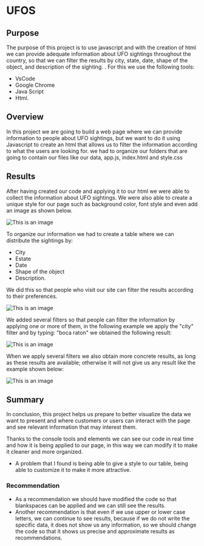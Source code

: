 # UFOS

## Purpose 

The purpose of this project is to use javascript and with the creation of html we can provide adequate information about UFO sightings throughout the country, so that we can filter the results by city, state, date, shape of the object, and description of the sighting. .
For this we use the following tools:
  - VsCode
  - Google Chrome
  - Java Script
  - Html.

  ## Overview

  In this project we are going to build a web page where we can provide information to people about UFO sightings, but we want to do it using Javascript to create an html that allows us to filter the information according to what the users are looking for. we had to organize our folders that are going to contain our files like our data, app.js, index.html and style.css

  ## Results

After having created our code and applying it to our html we were able to collect the information about UFO sightings.
We were also able to create a unique style for our page such as background color, font style and even add an image as shown below.

![This is an image](https://i.pinimg.com/originals/61/36/d1/6136d16a37677bcc5dfabe87c343e2ed.png)


To organize our information we had to create a table where we can distribute the sightings by:
- City
- Estate
- Date
- Shape of the object
- Description.

We did this so that people who visit our site can filter the results according to their preferences.

![This is an image](https://i.pinimg.com/originals/a9/fc/f1/a9fcf19071f88d58a31282f2c10fee8a.png)

We added several filters so that people can filter the information by applying one or more of them, in the following example we apply the "city" filter and by typing: "boca raton" we obtained the following result:


![This is an image](https://i.pinimg.com/originals/4c/65/9b/4c659bedd10d9ad29b9057e45724f051.png)

When we apply several filters we also obtain more concrete results, as long as these results are available; otherwise it will not give us any result like the example shown below:

![This is an image](https://i.pinimg.com/originals/07/ec/11/07ec117f6de4965f25f0f3925d675d43.png)

## Summary

In conclusion, this project helps us prepare to better visualize the data we want to present and where customers or users can interact with the page and see relevant information that may interest them.

Thanks to the console tools and elements we can see our code in real time and how it is being applied to our page, in this way we can modify it to make it cleaner and more organized.
- A problem that I found is being able to give a style to our table, being able to customize it to make it more attractive.

### Recommendation
- As a recommendation we should have modified the code so that blankspaces can be applied and we can still see the results.
- Another recommendation is that even if we use upper or lower case letters, we can continue to see results, because if we do not write the specific data, it does not show us any information, so we should change the code so that it shows us precise and approximate results as recommendations.